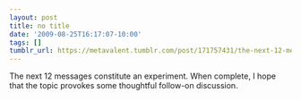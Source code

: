 ```yaml
---
layout: post
title: no title
date: '2009-08-25T16:17:07-10:00'
tags: []
tumblr_url: https://metavalent.tumblr.com/post/171757431/the-next-12-messages-constitute-an-experiment
---
```

The next 12 messages constitute an experiment. When complete, I hope that the topic provokes some thoughtful follow-on discussion.


